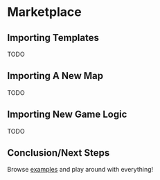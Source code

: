 # Marketplace

## Importing Templates

TODO

## Importing A New Map

TODO

## Importing New Game Logic

TODO

## Conclusion/Next Steps

Browse [examples](/examples) and play around with everything!